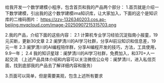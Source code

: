 给我开发一个数学建模小程序，包含首页和我的产品两个部分：
1.首页就是介绍一下数学建模，引出我的这个数学建模ima知识库，让大家加入，下面的这个是知识库的二维码图片：
  https://zzy-1326340203.cos.ap-beijing.myqcloud.com/image-20250907215315703.png

2.我的产品，介绍下面的这些内容：
2.1 计算机专业学习经验沉淀指南小报童，19元买断，更新30文章
2.2 阑梦清川的AI学习社群，分享AI前沿知识和信息差，19元一年
2.3 阑梦清川的AI编程陪伴群，分享AI编程开发的技巧，方法，工具使用，9.9一年；
2.4 我的知识星球：阑梦清川的AI学习社群，免费加入，和370+人一起交流
（上述产品具体介绍和内容可以关注微信公众号：阑梦清川，进入私信页面，找到底部我的产品去了解详细内容和服务）

3.页面可以简单，但是需要美观，包含上述所有要求

